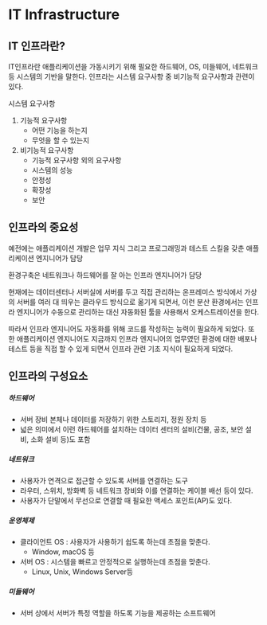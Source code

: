# IT Infrastructure

## IT 인프라란?

IT인프라란 애플리케이션을 가동시키기 위해 필요한 하드웨어, OS, 미들웨어, 네트워크 등 시스템의 기반을 말한다. 인프라는 시스템 요구사항 중 비기능적 요구사항과 관련이 있다.

시스템 요구사항

1. 기능적 요구사항
   - 어떤 기능을 하는지
   - 무엇을 할 수 있는지
2. 비기능적 요구사항
   - 기능적 요구사항 외의 요구사항
   - 시스템의 성능
   - 안정성
   - 확장성
   - 보안



## 인프라의 중요성

예전에는 애플리케이션 개발은 업무 지식 그리고 프로그래밍과 테스트 스킬을 갖춘 애플리케이션 엔지니어가 담당

환경구축은 네트워크나 하드웨어를 잘 아는 인프라 엔지니어가 담당

현재에는 데이터센터나 서버실에 서버를 두고 직접 관리하는 온프레미스 방식에서 가상의 서버를 여러 대 띄우는 클라우드 방식으로 옮기게 되면서, 이런 분산 환경에서는 인프라 엔지니어가 수동으로 관리하는 대신 자동화된 툴을 사용해서 오케스트레이션을 한다. 

따라서 인프라 엔지니어도 자동화를 위해 코드를 작성하는 능력이 필요하게 되었다. 또한 애플리케이션 엔지니어도 지금까지 인프라 엔지니어의 업무였던 환경에 대한 배포나 테스트 등을 직접 할 수 있게 되면서 인프라 관련 기초 지식이 필요하게 되었다.



## 인프라의 구성요소

##### 하드웨어

- 서버 장비 본체나 데이터를 저장하기 위한 스토리지, 정원 장치 등
- 넓은 의미에서 이런 하드웨어를 설치하는 데이터 센터의 설비(건물, 공조, 보안 설비, 소화 설비 등)도 포함

##### 네트워크

- 사용자가 연격으로 접근할 수 있도록 서버를 연결하는 도구
- 라우터, 스위치, 방화벽 등 네트워크 장비와 이를 연결하는 케이블 배선 등이 있다.
- 사용자가 단말에서 무선으로 연결할 때 필요한 액세스 포인트(AP)도 있다.

##### 운영체제

- 클라이언트 OS : 사용자가 사용하기 쉽도록 하는데 초점을 맞춘다.
  - Window, macOS 등
- 서버 OS : 시스템을 빠르고 안정적으로 실행하는데 초점을 맞춘다.
  - Linux, Unix, Windows Server등

##### 미들웨어

- 서버 상에서 서버가 특정 역할을 하도록 기능을 제공하는 소프트웨어





